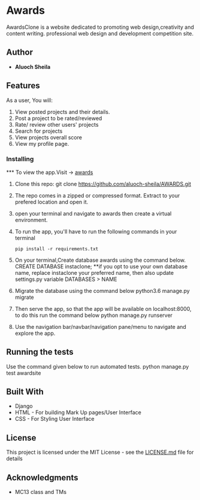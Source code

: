 # Awards


AwardsClone is a website dedicated to promoting web design,creativity and content writing.
professional web design and development competition site.
 
## Author
* **Aluoch Sheila**
## Features
As a user, You will:
1. View posted projects and their details.
2. Post a project to be rated/reviewed
3. Rate/ review other users' projects
4. Search for projects 
5. View projects overall score
6. View my profile page.
### Installing
*** To view the app.Visit -> [awards](https://github.com/aluoch-sheila/AWARDS.git)
1. Clone this repo: git clone https://github.com/aluoch-sheila/AWARDS.git
2. The repo comes in a zipped or compressed format. Extract to your prefered location and open it.
3. open your terminal and navigate to awards then create a virtual environment.
3. To run the app, you'll have to run the following commands in your terminal
    
    
       pip install -r requirements.txt
4. On your terminal,Create database awards using the command below.
       CREATE DATABASE instaclone; 
       **if you opt to use your own database name, replace instaclone your preferred name, then also update settings.py variable DATABASES > NAME
5. Migrate the database using the command below
       python3.6 manage.py migrate
6. Then serve the app, so that the app will be available on localhost:8000, to do this run the command below
       python manage.py runserver
7. Use the navigation bar/navbar/navigation pane/menu to navigate and explore the app.
## Running the tests
Use the command given below to run automated tests.
        python manage.py test awardsite
## Built With
* Django
* HTML - For building Mark Up pages/User Interface
* CSS - For Styling User Interface
## License
This project is licensed under the MIT License - see the [LICENSE.md](LICENSE.md) file for details
## Acknowledgments
* MC13 class and TMs
